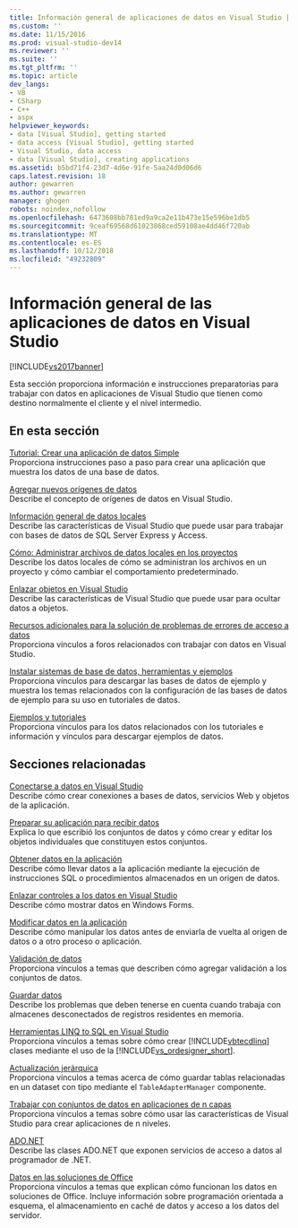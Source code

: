 ```yaml
---
title: Información general de aplicaciones de datos en Visual Studio | Documentos de Microsoft
ms.custom: ''
ms.date: 11/15/2016
ms.prod: visual-studio-dev14
ms.reviewer: ''
ms.suite: ''
ms.tgt_pltfrm: ''
ms.topic: article
dev_langs:
- VB
- CSharp
- C++
- aspx
helpviewer_keywords:
- data [Visual Studio], getting started
- data access [Visual Studio], getting started
- Visual Studio, data access
- data [Visual Studio], creating applications
ms.assetid: b5bd71f4-23d7-4d6e-91fe-5aa24d0d06d6
caps.latest.revision: 18
author: gewarren
ms.author: gewarren
manager: ghogen
robots: noindex,nofollow
ms.openlocfilehash: 6473608bb781ed9a9ca2e11b473e15e596be1db5
ms.sourcegitcommit: 9ceaf69568d61023868ced59108ae4dd46f720ab
ms.translationtype: MT
ms.contentlocale: es-ES
ms.lasthandoff: 10/12/2018
ms.locfileid: "49232809"
---
```

# <a name="overview-of-data-applications-in-visual-studio"></a>Información general de las aplicaciones de datos en Visual Studio
[!INCLUDE[vs2017banner](../includes/vs2017banner.md)]

Esta sección proporciona información e instrucciones preparatorias para trabajar con datos en aplicaciones de Visual Studio que tienen como destino normalmente el cliente y el nivel intermedio.  
  
## <a name="in-this-section"></a>En esta sección  
 [Tutorial: Crear una aplicación de datos Simple](http://msdn.microsoft.com/library/c5d0968c-d86f-4ae9-a2e1-871f208a3bb3)  
 Proporciona instrucciones paso a paso para crear una aplicación que muestra los datos de una base de datos.  
  
 [Agregar nuevos orígenes de datos](../data-tools/add-new-data-sources.md)  
 Describe el concepto de orígenes de datos en Visual Studio.  
  
 [Información general de datos locales](../data-tools/local-data-overview.md)  
 Describe las características de Visual Studio que puede usar para trabajar con bases de datos de SQL Server Express y Access.  
  
 [Cómo: Administrar archivos de datos locales en los proyectos](../data-tools/how-to-manage-local-data-files-in-your-project.md)  
 Describe los datos locales de cómo se administran los archivos en un proyecto y cómo cambiar el comportamiento predeterminado.  
  
 [Enlazar objetos en Visual Studio](../data-tools/bind-objects-in-visual-studio.md)  
 Describe las características de Visual Studio que puede usar para ocultar datos a objetos.  
  
 [Recursos adicionales para la solución de problemas de errores de acceso a datos](../data-tools/additional-resources-for-troubleshooting-data-access-errors.md)  
 Proporciona vínculos a foros relacionados con trabajar con datos en Visual Studio.  
  
 [Instalar sistemas de base de datos, herramientas y ejemplos](../data-tools/installing-database-systems-tools-and-samples.md)  
 Proporciona vínculos para descargar las bases de datos de ejemplo y muestra los temas relacionados con la configuración de las bases de datos de ejemplo para su uso en tutoriales de datos.  
  
 [Ejemplos y tutoriales](../data-tools/data-applications-samples-and-walkthroughs.md)  
 Proporciona vínculos para los datos relacionados con los tutoriales e información y vínculos para descargar ejemplos de datos.  
  
## <a name="related-sections"></a>Secciones relacionadas  
 [Conectarse a datos en Visual Studio](../data-tools/connecting-to-data-in-visual-studio.md)  
 Describe cómo crear conexiones a bases de datos, servicios Web y objetos de la aplicación.  
  
 [Preparar su aplicación para recibir datos](http://msdn.microsoft.com/library/c17bdb7e-c234-4f2f-9582-5e55c27356ad)  
 Explica lo que escribió los conjuntos de datos y cómo crear y editar los objetos individuales que constituyen estos conjuntos.  
  
 [Obtener datos en la aplicación](../data-tools/fetching-data-into-your-application.md)  
 Describe cómo llevar datos a la aplicación mediante la ejecución de instrucciones SQL o procedimientos almacenados en un origen de datos.  
  
 [Enlazar controles a los datos en Visual Studio](../data-tools/bind-controls-to-data-in-visual-studio.md)  
 Describe cómo mostrar datos en Windows Forms.  
  
 [Modificar datos en la aplicación](../data-tools/editing-data-in-your-application.md)  
 Describe cómo manipular los datos antes de enviarla de vuelta al origen de datos o a otro proceso o aplicación.  
  
 [Validación de datos](http://msdn.microsoft.com/library/b3a9ee4e-5d4d-4411-9c56-c811f2b4ee7e)  
 Proporciona vínculos a temas que describen cómo agregar validación a los conjuntos de datos.  
  
 [Guardar datos](../data-tools/saving-data.md)  
 Describe los problemas que deben tenerse en cuenta cuando trabaja con almacenes desconectados de registros residentes en memoria.  
  
 [Herramientas LINQ to SQL en Visual Studio](../data-tools/linq-to-sql-tools-in-visual-studio2.md)  
 Proporciona vínculos a temas sobre cómo crear [!INCLUDE[vbtecdlinq](../includes/vbtecdlinq-md.md)] clases mediante el uso de la [!INCLUDE[vs_ordesigner_short](../includes/vs-ordesigner-short-md.md)].  
  
 [Actualización jerárquica](../data-tools/hierarchical-update.md)  
 Proporciona vínculos a temas acerca de cómo guardar tablas relacionadas en un dataset con tipo mediante el `TableAdapterManager` componente.  
  
 [Trabajar con conjuntos de datos en aplicaciones de n capas](../data-tools/work-with-datasets-in-n-tier-applications.md)  
 Proporciona vínculos a temas sobre cómo usar las características de Visual Studio para crear aplicaciones de n niveles.  
  
 [ADO.NET](http://msdn.microsoft.com/library/5b96ed06-9759-4966-a797-a1d5f6ee50ca)  
 Describe las clases ADO.NET que exponen servicios de acceso a datos al programador de .NET.  
  
 [Datos en las soluciones de Office](http://msdn.microsoft.com/library/8478c095-864b-4ed3-8a70-1fc19b411c6a)  
 Proporciona vínculos a temas que explican cómo funcionan los datos en soluciones de Office. Incluye información sobre programación orientada a esquema, el almacenamiento en caché de datos y acceso a los datos del servidor.